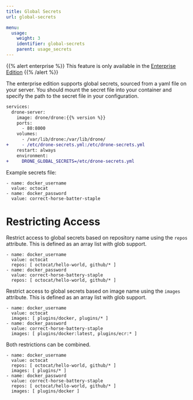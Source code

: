 ```yaml
---
title: Global Secrets
url: global-secrets

menu:
  usage:
    weight: 3
    identifier: global-secrets
    parent: usage_secrets
---
```


{{% alert enterprise %}}
This feature is only available in the [Enterprise Edition](https://drone.io/enterprise/)
{{% /alert %}}

The enterprise edition supports global secrets, sourced from a yaml file on your server. You should mount the secret file into your container and specify the path to the secret file in your configuration.

```diff
services:
  drone-server:
    image: drone/drone:{{% version %}}
    ports:
      - 80:8000
    volumes:
      - /var/lib/drone:/var/lib/drone/
+     - /etc/drone-secrets.yml:/etc/drone-secrets.yml
    restart: always
    environment:
+     DRONE_GLOBAL_SECRETS=/etc/drone-secrets.yml
```

Example secrets file:

```nohighlight
- name: docker_username
  value: octocat
- name: docker_password
  value: correct-horse-batter-staple
```

# Restricting Access

Restrict access to global secrets based on repository name using the `repos` attribute. This is defined as an array list with glob support.

```
- name: docker_username
  value: octocat
  repos: [ octocat/hello-world, github/* ]
- name: docker_password
  value: correct-horse-battery-staple
  repos: [ octocat/hello-world, github/* ]
```

Restrict access to global secrets based on image name using the `images` attribute. This is defined as an array list with glob support.

```
- name: docker_username
  value: octocat
  images: [ plugins/docker, plugins/* ]
- name: docker_password
  value: correct-horse-battery-staple
  images: [ plugins/docker:latest, plugins/ecr:* ]
```

Both restrictions can be combined.

```
- name: docker_username
  value: octocat
  repos: [ octocat/hello-world, github/* ]
  images: [ plugins/* ]
- name: docker_password
  value: correct-horse-battery-staple
  repos: [ octocat/hello-world, github/* ]
  images: [ plugins/docker ]
```
